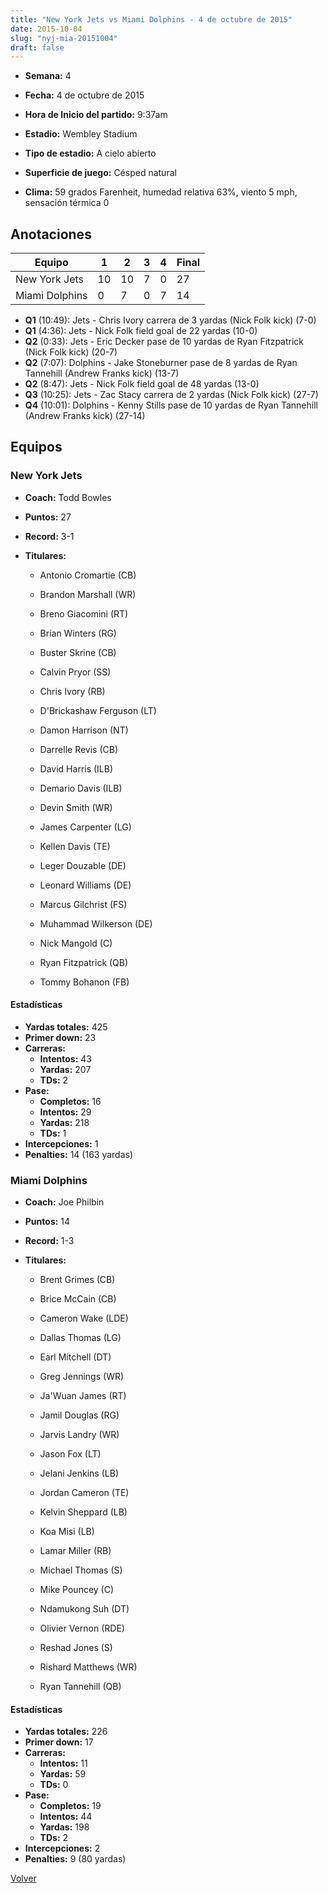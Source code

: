 ```yaml
---
title: "New York Jets vs Miami Dolphins - 4 de octubre de 2015"
date: 2015-10-04
slug: "nyj-mia-20151004"
draft: false
---
```


* **Semana:** 4
* **Fecha:** 4 de octubre de 2015

* **Hora de Inicio del partido:** 9:37am
* **Estadio:** Wembley Stadium
* **Tipo de estadio:** A cielo abierto
* **Superficie de juego:** Césped natural
* **Clima:** 59 grados Farenheit, humedad relativa 63%, viento 5 mph, sensación térmica 0





## Anotaciones
| Equipo | 1 | 2 | 3 | 4 | Final |
|--------|---|---|---|---|-------|
| New York Jets  | 10 | 10 | 7 | 0  | 27 |
| Miami Dolphins  | 0 | 7 | 0 | 7  | 14 |
* **Q1** (10:49): Jets - Chris Ivory carrera de 3 yardas (Nick Folk kick) (7-0)
* **Q1** (4:36): Jets - Nick Folk field goal de 22 yardas (10-0)
* **Q2** (0:33): Jets - Eric Decker pase de 10 yardas de Ryan Fitzpatrick (Nick Folk kick) (20-7)
* **Q2** (7:07): Dolphins - Jake Stoneburner pase de 8 yardas de Ryan Tannehill (Andrew Franks kick) (13-7)
* **Q2** (8:47): Jets - Nick Folk field goal de 48 yardas (13-0)
* **Q3** (10:25): Jets - Zac Stacy carrera de 2 yardas (Nick Folk kick) (27-7)
* **Q4** (10:01): Dolphins - Kenny Stills pase de 10 yardas de Ryan Tannehill (Andrew Franks kick) (27-14)


## Equipos


### New York Jets
* **Coach:** Todd Bowles
* **Puntos:** 27
* **Record:** 3-1
* **Titulares:** 

  * Antonio Cromartie (CB) 

  * Brandon Marshall (WR) 

  * Breno Giacomini (RT) 

  * Brian Winters (RG) 

  * Buster Skrine (CB) 

  * Calvin Pryor (SS) 

  * Chris Ivory (RB) 

  * D'Brickashaw Ferguson (LT) 

  * Damon Harrison (NT) 

  * Darrelle Revis (CB) 

  * David Harris (ILB) 

  * Demario Davis (ILB) 

  * Devin Smith (WR) 

  * James Carpenter (LG) 

  * Kellen Davis (TE) 

  * Leger Douzable (DE) 

  * Leonard Williams (DE) 

  * Marcus Gilchrist (FS) 

  * Muhammad Wilkerson (DE) 

  * Nick Mangold (C) 

  * Ryan Fitzpatrick (QB) 

  * Tommy Bohanon (FB) 

#### Estadísticas
* **Yardas totales:** 425
* **Primer down:** 23
* **Carreras:**
  * **Intentos:** 43
  * **Yardas:** 207
  * **TDs:** 2
* **Pase:**
  * **Completos:** 16
  * **Intentos:** 29
  * **Yardas:** 218
  * **TDs:** 1
* **Intercepciones:** 1
* **Penalties:** 14 (163 yardas)

### Miami Dolphins
* **Coach:** Joe Philbin
* **Puntos:** 14
* **Record:** 1-3
* **Titulares:** 

  * Brent Grimes (CB) 

  * Brice McCain (CB) 

  * Cameron Wake (LDE) 

  * Dallas Thomas (LG) 

  * Earl Mitchell (DT) 

  * Greg Jennings (WR) 

  * Ja'Wuan James (RT) 

  * Jamil Douglas (RG) 

  * Jarvis Landry (WR) 

  * Jason Fox (LT) 

  * Jelani Jenkins (LB) 

  * Jordan Cameron (TE) 

  * Kelvin Sheppard (LB) 

  * Koa Misi (LB) 

  * Lamar Miller (RB) 

  * Michael Thomas (S) 

  * Mike Pouncey (C) 

  * Ndamukong Suh (DT) 

  * Olivier Vernon (RDE) 

  * Reshad Jones (S) 

  * Rishard Matthews (WR) 

  * Ryan Tannehill (QB) 

#### Estadísticas
* **Yardas totales:** 226
* **Primer down:** 17
* **Carreras:**
  * **Intentos:** 11
  * **Yardas:** 59
  * **TDs:** 0
* **Pase:**
  * **Completos:** 19
  * **Intentos:** 44
  * **Yardas:** 198
  * **TDs:** 2
* **Intercepciones:** 2
* **Penalties:** 9 (80 yardas)


[Volver](/historia/2015)
